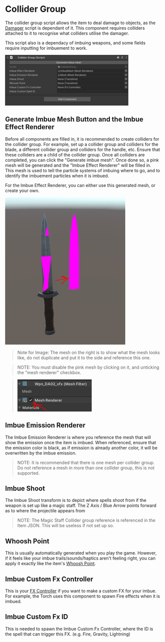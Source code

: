 # Collider Group

The collider group script allows the item to deal damage to objects, as the [Damager](https://github.com/KospY/BasSDK/edit/gh-pages/Components/ThunderRoad/Damager.md) script is dependant of it. This component requires colliders attached to it to recognise what colliders utilise the damager.

This script also is a dependacy of imbuing weapons, and some fields require inputting for imbuement to work.

![Script Preview](/assets/u11-modder-update-guide/ColliderGroup/CollidergroupScript.png)

## Generate Imbue Mesh Button and the Imbue Effect Renderer

Before all components are filled in, it is recommended to create colliders for the collider group. For example, set up a collider group and colliders for the blade, a different collider group and colliders for the handle, etc. Ensure that these colliders are a child of the collider group.
Once all colliders are completed, you can click the "Generate imbue mesh". Once done so, a pink mesh will be generated and the "Imbue Effect Renderer" will be filled in. This mesh is used to tell the particle systems of imbuing where to go, and to identify the imbuement particles when it is imbued.

For the Imbue Effect Renderer, you can either use this generated mesh, or create your own.

![Imbue Generated Mesh](/assets/u11-modder-update-guide/ColliderGroup/ImbueMeshGen.PNG)
> Note for Image: The mesh on the right is to show what the mesh looks like, do not duplicate and put it to the side and reference this one.

> NOTE: You must disable the pink mesh by clicking on it, and unticking the "mesh renderer" checkbox.

> ![Turn off Mesh Renderer](/assets/u11-modder-update-guide/ColliderGroup/ImbueMeshDisable.PNG)

## Imbue Emission Renderer

The Imbue Emission Renderer is where you reference the mesh that will show the emission once the item is imbued. When referenced, ensure that the emission color is black, as if emission is already another color, it will be overwritten by the imbue emission. 

> NOTE: It is recommended that there is one mesh per collider group. Do not reference a mesh in more than one collider group, this is not supported.

## Imbue Shoot

The Imbue Shoot transform is to depict where spells shoot from if the weapon is set up like a magic staff. The Z Axis / Blue Arrow points forward as to where the projectile appears from

> NOTE: The Magic Staff Collider group reference is referenced in the Item JSON. This will be useless if not set up so.

## Whoosh Point

This is usually automatically generated when you play the game. However, if it feels like your imbue trails/sounds/haptics aren't feeling right, you can apply it exactly like the item's [Whoosh Point](https://github.com/KospY/BasSDK/blob/gh-pages/Components/ThunderRoad/WhooshPoint.md).

## Imbue Custom Fx Controller

This is your [FX Controller](https://github.com/KospY/BasSDK/blob/gh-pages/Components/ThunderRoad/FxController.md) if you want to make a custom FX for your imbue. For example, the Torch uses this component to spawn Fire effects when it is imbued.

## Imbue Custom Fx ID

This is needed to spawn the Imbue Custom Fx Controller, where the ID is the spell that can trigger this FX. (e.g. Fire, Gravity, Lightning)

